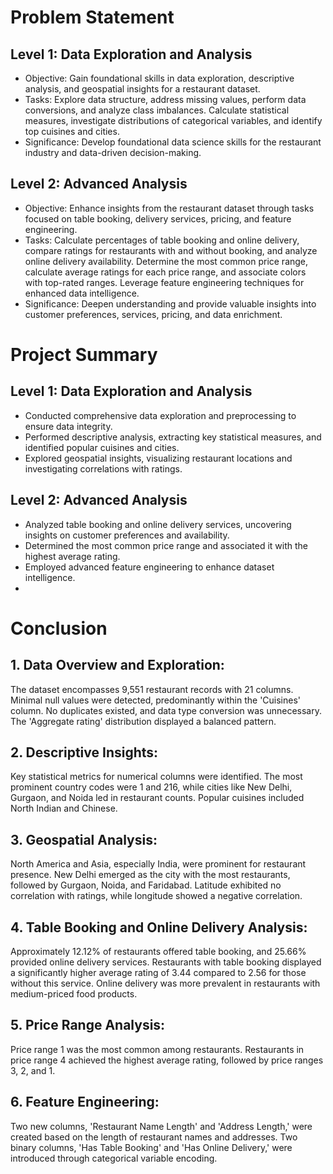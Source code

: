 # Problem Statement
## Level 1: Data Exploration and Analysis

- Objective: Gain foundational skills in data exploration, descriptive analysis, and geospatial insights for a restaurant dataset.
- Tasks: Explore data structure, address missing values, perform data conversions, and analyze class imbalances. Calculate statistical measures, investigate distributions of categorical variables, and identify top cuisines and cities.
- Significance: Develop foundational data science skills for the restaurant industry and data-driven decision-making.

## Level 2: Advanced Analysis

- Objective: Enhance insights from the restaurant dataset through tasks focused on table booking, delivery services, pricing, and feature engineering.
- Tasks: Calculate percentages of table booking and online delivery, compare ratings for restaurants with and without booking, and analyze online delivery availability. Determine the most common price range, calculate average ratings for each price range, and associate colors with top-rated ranges. Leverage feature engineering techniques for enhanced data intelligence.
- Significance: Deepen understanding and provide valuable insights into customer preferences, services, pricing, and data enrichment.

# Project Summary
## Level 1: Data Exploration and Analysis

- Conducted comprehensive data exploration and preprocessing to ensure data integrity.
- Performed descriptive analysis, extracting key statistical measures, and identified popular cuisines and cities.
- Explored geospatial insights, visualizing restaurant locations and investigating correlations with ratings.

## Level 2: Advanced Analysis

- Analyzed table booking and online delivery services, uncovering insights on customer preferences and availability.
- Determined the most common price range and associated it with the highest average rating.
- Employed advanced feature engineering to enhance dataset intelligence.
- 
# Conclusion
## 1. Data Overview and Exploration:

The dataset encompasses 9,551 restaurant records with 21 columns.
Minimal null values were detected, predominantly within the 'Cuisines' column.
No duplicates existed, and data type conversion was unnecessary.
The 'Aggregate rating' distribution displayed a balanced pattern.

## 2. Descriptive Insights:

Key statistical metrics for numerical columns were identified.
The most prominent country codes were 1 and 216, while cities like New Delhi, Gurgaon, and Noida led in restaurant counts.
Popular cuisines included North Indian and Chinese.

## 3. Geospatial Analysis:

North America and Asia, especially India, were prominent for restaurant presence.
New Delhi emerged as the city with the most restaurants, followed by Gurgaon, Noida, and Faridabad.
Latitude exhibited no correlation with ratings, while longitude showed a negative correlation.

## 4. Table Booking and Online Delivery Analysis:

Approximately 12.12% of restaurants offered table booking, and 25.66% provided online delivery services.
Restaurants with table booking displayed a significantly higher average rating of 3.44 compared to 2.56 for those without this service.
Online delivery was more prevalent in restaurants with medium-priced food products.

## 5. Price Range Analysis:

Price range 1 was the most common among restaurants.
Restaurants in price range 4 achieved the highest average rating, followed by price ranges 3, 2, and 1.

## 6. Feature Engineering:

Two new columns, 'Restaurant Name Length' and 'Address Length,' were created based on the length of restaurant names and addresses.
Two binary columns, 'Has Table Booking' and 'Has Online Delivery,' were introduced through categorical variable encoding.
  
